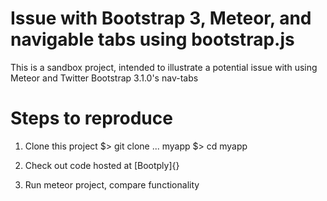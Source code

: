 # Issue with Bootstrap 3, Meteor, and navigable tabs using bootstrap.js

This is a sandbox project, intended to illustrate a potential issue with
using Meteor and Twitter Bootstrap 3.1.0's nav-tabs

# Steps to reproduce

1.  Clone this project
    $> git clone ... myapp
    $> cd myapp

2.  Check out code hosted at [Bootply]{}
3.  Run meteor project, compare functionality

